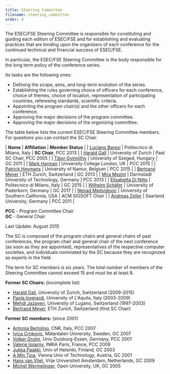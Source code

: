 ```yaml
---
title: Steering Committee
filename: steering_committee
order: 4
---
```

The ESEC/FSE Steering Committee is responsible for constituting and guiding each edition of ESEC/FSE and for establishing and evaluating practices that are binding upon the organizers of each conference for the continued technical and financial success of ESEC/FSE.

In particular, the ESEC/FSE Steering Committee is the body responsible for the long term policy of the conference series. 

Its tasks are the following ones:

* Defining the scope, aims, and long-term evolution of the series.
* Establishing the rules governing choice of officers for each conference, choice of themes, choice of location, 
representation of participating countries, refereeing standards, scientific criteria.
* Appointing the program chair(s) and the other officers for each conference.
* Approving the major decisions of the program committee.
* Approving the major decisions of the organizing committee.

The table below lists the current ESEC/FSE Steering Committee members. For questions you can contact the SC Chair. 

| **Name** | **Affiliation** | **Member Status** |
| [Luciano Baresi](http://home.deib.polimi.it/baresi/) | Politecnico di Milano, Italy | **SC Chair**, PCC 2013 |
| [Harald Gall](http://seal.ifi.uzh.ch/gall.html) | University of Zurich | Past SC Chair, PCC 2005 |
| [Tibor Gyimóthy](http://www.inf.u-szeged.hu/~gyimi/) | University of Szeged, Hungary | GC 2011 |
| [Mark Harman](http://www0.cs.ucl.ac.uk/staff/mharman/) | University College London, UK | PCC 2015 |
| [Patrick Heymans](http://directory.unamur.be/staff/pheymans?_LOCALE_=en) | University of Namur, Belgium | PCC 2015 |
| [Bertrand Meyer](http://se.ethz.ch/~meyer/) | ETH Zurich, Switzerland | GC 2013 |
| [Mira Mezini](http://www.stg.tu-darmstadt.de/staff/mira_mezini/index.en.jsp) | Darmstadt University of Technology, Germany | PCC 2013 |
| [Elisabetta Di Nitto](http://dinitto.faculty.polimi.it/) | Politecnico di Milano, Italy | GC 2015 |
| [Wilhelm Schäfer](https://www.hni.uni-paderborn.de/en/software-engineering/) | University of Paderborn, Germany | GC 2017 |
| [Nenad Medvidovic](http://will.tracz.org/) | University of Southern California, USA | ACM SIGSOFT Chair |
| [Andreas Zeller](https://www.st.cs.uni-saarland.de/zeller/) | Saarland University, Germany | PCC 2011 |

**PCC** - Program Committee Chair  
**GC** - General Chair

Last Update: August 2015

The SC is composed of the program chairs and general chairs of past conferences, the program chair and general chair of 
the next conference (as soon as they are appointed), representatives of the respective computer societies, and 
individuals nominated by the SC because they are recognized as experts in the field.

The term for SC members is six years. The total number of members of the Steering Committee cannot exceed 15 and must 
be at least 8.

**Former SC Chairs:** (incomplete list)

* [Harald Gall](http://seal.ifi.uzh.ch/gall.html), University of Zurich, Switzerland (2009-2015)
* [Paola Inverardi](http://www.di.univaq.it/inverard/), University of L'Aquila, Italy (2003-2009)
* [Mehdi Jazayeri](http://www.inf.usi.ch/faculty/jazayeri/), University of Lugano, Switzerland (1997-2003)
* [Bertrand Meyer](http://se.ethz.ch/~meyer/), ETH Zurich, Switzerland (first SC Chair)

**Former SC members:** (since 2001)

* [Antonia Bertolino](http://bertolino.isti.cnr.it/), CNR, Italy, PCC 2007
* [Ivica Crnkovic](http://www.idt.mdh.se/~icc/), Mälardalen University, Sweden, GC 2007
* [Volker Gruhn](https://paluno.uni-due.de/en/the-institute/executive-board/prof-dr-volker-gruhn/), Univ Duisburg-Essen, Germany, PCC 2001
* [Valerie Issarny](http://www.rocq.inria.fr/arles/index.php/members/94-valerie-issarny), INRIA Paris, France, PCC 2009
* [Jukka Paakki](http://www.cs.helsinki.fi/u/paakki/), Univ of Helsinki, Finland, GC 2003
* [A Min Tjoa](http://www.ifs.tuwien.ac.at/amin.tjoa), Vienna Univ of Technology, Austria, GC 2001
* [Hans van Vliet](http://www.cs.vu.nl/~hans/), Vrije Universiteit Amsterdam, Netherlands, GC 2009
* [Michel Wermelinger](http://www.computing.open.ac.uk/People/michel.wermelinger), Open University, UK, GC 2005
